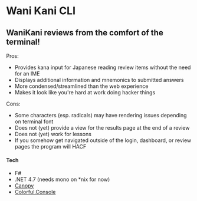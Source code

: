 # Wani Kani CLI

## WaniKani reviews from the comfort of the terminal!

Pros:

- Provides kana input for Japanese reading review items without the need for an IME
- Displays additional information and mnemonics to submitted answers
- More condensed/streamlined than the web experience
- Makes it look like you're hard at work doing hacker things

Cons:

- Some characters (esp. radicals) may have rendering issues depending on terminal font
- Does not (yet) provide a view for the results page at the end of a review
- Does not (yet) work for lessons
- If you somehow get navigated outside of the login, dashboard, or review pages the program will HACF


#### Tech
- F#
- .NET 4.7 (needs mono on \*nix for now)
- [Canopy](https://github.com/lefthandedgoat/canopy)
- [Colorful.Console](https://github.com/tomakita/Colorful.Console)
